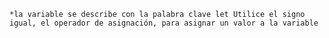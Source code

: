 ``` pcs let firstname = "Lata";
*la variable se describe con la palabra clave let Utilice el signo igual, el operador de asignación, para asignar un valor a la variable

